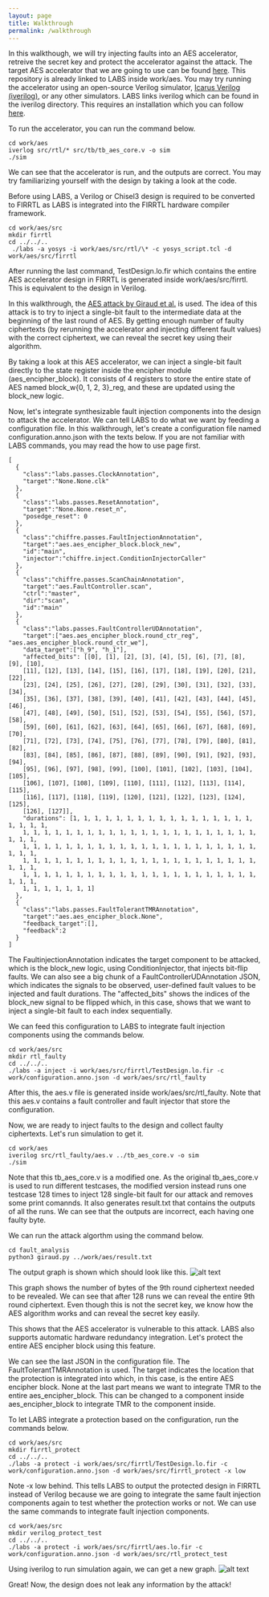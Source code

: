 ```yaml
---
layout: page
title: Walkthrough
permalink: /walkthrough
---
```

In this walkthough, we will try injecting faults into an AES accelerator, retreive the secret key and protect the accelerator against the attack. The target AES accelerator that we are going to use can be found [here](https://github.com/secworks/aes). This repository is already linked to LABS inside work/aes. You may try running the accelerator using an open-source Verilog simulator, [Icarus Verilog (iverilog)](https://github.com/steveicarus/iverilog), or any other simulators. LABS links iverilog which can be found in the iverilog directory. This requires an installation which you can follow [here](https://iverilog.fandom.com/wiki/Installation_Guide).

To run the accelerator, you can run the command below.
```code
cd work/aes
iverlog src/rtl/* src/tb/tb_aes_core.v -o sim
./sim
```
We can see that the accelerator is run, and the outputs are correct. You may try familiarizing yourself with the design by taking a look at the code.

Before using LABS, a Verilog or Chisel3 design is required to be converted to FIRRTL as LABS is integrated into the FIRRTL hardware compiler framework.
```code
cd work/aes/src
mkdir firrtl
cd ../../..
 ./labs -a yosys -i work/aes/src/rtl/\* -c yosys_script.tcl -d work/aes/src/firrtl
```
After running the last command, TestDesign.lo.fir which contains the entire AES accelerator design in FIRRTL is generated inside work/aes/src/firrtl. This is equivalent to the design in Verilog.

In this walkthrough, the [AES attack by Giraud et al.](https://link.springer.com/chapter/10.1007/11506447_4) is used. The idea of this attack is to try to inject a single-bit fault to the intermediate data at the beginning of the last round of AES. By getting enough number of faulty ciphertexts (by rerunning the accelerator and injecting different fault values) with the correct ciphertext, we can reveal the secret key using their algorithm. 

By taking a look at this AES accelerator, we can inject a single-bit fault directly to the state register inside the encipher module (aes_encipher_block). It consists of 4 registers to store the entire state of AES named block_w{0, 1, 2, 3}_reg, and these are updated using the block_new logic.

Now, let's integrate synthesizable fault injection components into the design to attack the accelerator. We can tell LABS to do what we want by feeding a configuration file. In this walkthrough, let's create a configuration file named configuration.anno.json with the texts below. If you are not familiar with LABS commands, you may read the how to use page first. 

```code
[
  {
    "class":"labs.passes.ClockAnnotation",
    "target":"None.None.clk"
  },
  {
    "class":"labs.passes.ResetAnnotation",
    "target":"None.None.reset_n",
    "posedge_reset": 0
  },
  {
    "class":"chiffre.passes.FaultInjectionAnnotation",
    "target":"aes.aes_encipher_block.block_new",
    "id":"main",
    "injector":"chiffre.inject.ConditionInjectorCaller"
  },
  {
    "class":"chiffre.passes.ScanChainAnnotation",
    "target":"aes.FaultController.scan",
    "ctrl":"master",
    "dir":"scan",
    "id":"main"
  },
  {
    "class":"labs.passes.FaultControllerUDAnnotation",
    "target":["aes.aes_encipher_block.round_ctr_reg", "aes.aes_encipher_block.round_ctr_we"],
    "data_target":["h_9", "h_1"],
    "affected_bits": [[0], [1], [2], [3], [4], [5], [6], [7], [8], [9], [10],
    [11], [12], [13], [14], [15], [16], [17], [18], [19], [20], [21], [22],
    [23], [24], [25], [26], [27], [28], [29], [30], [31], [32], [33], [34],
    [35], [36], [37], [38], [39], [40], [41], [42], [43], [44], [45], [46],
    [47], [48], [49], [50], [51], [52], [53], [54], [55], [56], [57], [58],
    [59], [60], [61], [62], [63], [64], [65], [66], [67], [68], [69], [70],
    [71], [72], [73], [74], [75], [76], [77], [78], [79], [80], [81], [82],
    [83], [84], [85], [86], [87], [88], [89], [90], [91], [92], [93], [94],
    [95], [96], [97], [98], [99], [100], [101], [102], [103], [104], [105],
    [106], [107], [108], [109], [110], [111], [112], [113], [114], [115],
    [116], [117], [118], [119], [120], [121], [122], [123], [124], [125],
    [126], [127]],
    "durations": [1, 1, 1, 1, 1, 1, 1, 1, 1, 1, 1, 1, 1, 1, 1, 1, 1, 1, 1, 1, 1,
    1, 1, 1, 1, 1, 1, 1, 1, 1, 1, 1, 1, 1, 1, 1, 1, 1, 1, 1, 1, 1, 1, 1, 1, 1,
    1, 1, 1, 1, 1, 1, 1, 1, 1, 1, 1, 1, 1, 1, 1, 1, 1, 1, 1, 1, 1, 1, 1, 1, 1,
    1, 1, 1, 1, 1, 1, 1, 1, 1, 1, 1, 1, 1, 1, 1, 1, 1, 1, 1, 1, 1, 1, 1, 1, 1,
    1, 1, 1, 1, 1, 1, 1, 1, 1, 1, 1, 1, 1, 1, 1, 1, 1, 1, 1, 1, 1, 1, 1, 1, 1,
    1, 1, 1, 1, 1, 1, 1]
  },
  {
    "class":"labs.passes.FaultTolerantTMRAnnotation",
    "target":"aes.aes_encipher_block.None",
    "feedback_target":[],
    "feedback":2
  }
]
```

The FaultinjectionAnnotation indicates the target component to be attacked, which is the block_new logic, using ConditionInjector, that injects bit-flip faults. We can also see a big chunk of a FaultControllerUDAnnotation JSON, which indicates the signals to be observed, user-defined fault values to be injected and fault durations. The "affected_bits" shows the indices of the block_new signal to be flipped which, in this case, shows that we want to inject a single-bit fault to each index sequentially. 

We can feed this configuration to LABS to integrate fault injection components using the commands below.
```code
cd work/aes/src
mkdir rtl_faulty
cd ../../..
./labs -a inject -i work/aes/src/firrtl/TestDesign.lo.fir -c work/configuration.anno.json -d work/aes/src/rtl_faulty
```
After this, the aes.v file is generated inside work/aes/src/rtl_faulty. Note that this aes.v contains a fault controller and fault injector that store the configuration. 

Now, we are ready to inject faults to the design and collect faulty ciphertexts. Let's run simulation to get it.
```code
cd work/aes
iverilog src/rtl_faulty/aes.v ../tb_aes_core.v -o sim
./sim
```
Note that this tb_aes_core.v is a modified one. As the original tb_aes_core.v is used to run different testcases, the modified version instead runs one testcase 128 times to inject 128 single-bit fault for our attack and removes some print comannds. It also generates result.txt that contains the outputs of all the runs. We can see that the outputs are incorrect, each having one faulty byte.

We can run the attack algorthm using the command below.
```code
cd fault_analysis
python3 giraud.py ../work/aes/result.txt
```
The output graph is shown which should look like this.
![alt text](images/result.png)

This graph shows the number of bytes of the 9th round ciphertext needed to be revealed. We can see that after 128 runs we can reveal the entire 9th round ciphertext. Even though this is not the secret key, we know how the AES algorithm works and can reveal the secret key easily.

This shows that the AES accelerator is vulnerable to this attack. LABS also supports automatic hardware redundancy integration. Let's protect the entire AES encipher block using this feature. 

We can see the last JSON in the configuration file. The FaultTolerantTMRAnnotation is used. The target indicates the location that the protection is integrated into which, in this case, is the entire AES encipher block. None at the last part means we want to integrate TMR to the entire aes_encipher_block. This can be changed to a component inside aes_encipher_block to integrate TMR to the component inside.

To let LABS integrate a protection based on the configuration, run the commands below.
```code
cd work/aes/src
mkdir firrtl_protect
cd ../../..
./labs -a protect -i work/aes/src/firrtl/TestDesign.lo.fir -c work/configuration.anno.json -d work/aes/src/firrtl_protect -x low
```

Note -x low behind. This tells LABS to output the protected design in FIRRTL instead of Verilog because we are going to integrate the same fault injection components again to test whether the protection works or not. We can use the same commands to integrate fault injection components.
```code
cd work/aes/src
mkdir verilog_protect_test
cd ../../..
./labs -a protect -i work/aes/src/firrtl/aes.lo.fir -c work/configuration.anno.json -d work/aes/src/rtl_protect_test
```

Using iverilog to run simulation again, we can get a new graph.
![alt text](images/result_faulty.png)

Great! Now, the design does not leak any information by the attack!

<link href="https://maxcdn.bootstrapcdn.com/bootstrap/3.3.7/css/bootstrap.min.css" rel="stylesheet">
<link href="recent-news-boxes.css" rel="stylesheet">
<script src="https://ajax.googleapis.com/ajax/libs/jquery/3.1.1/jquery.min.js"></script>
<script src="https://maxcdn.bootstrapcdn.com/bootstrap/3.3.7/js/bootstrap.min.js"></script>
